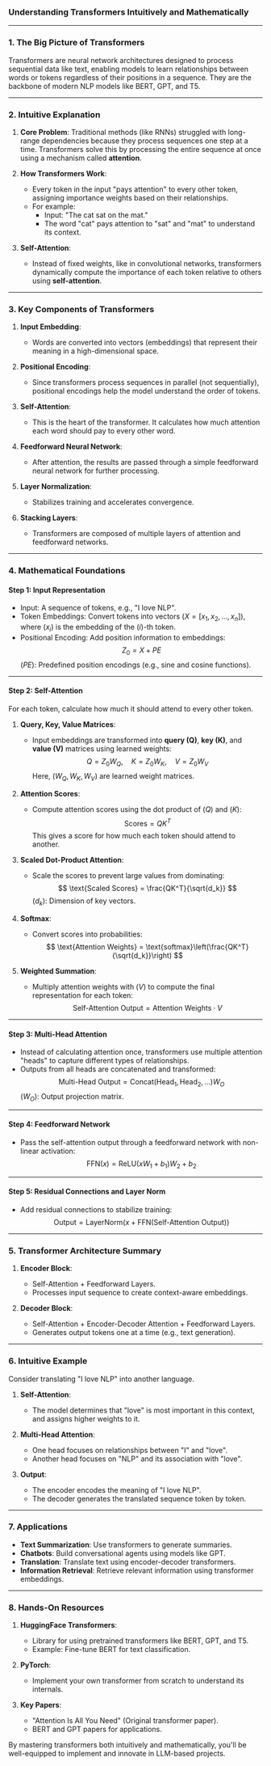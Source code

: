 ### Understanding Transformers Intuitively and Mathematically

---

### **1. The Big Picture of Transformers**

Transformers are neural network architectures designed to process sequential data like text, enabling models to learn relationships between words or tokens regardless of their positions in a sequence. They are the backbone of modern NLP models like BERT, GPT, and T5.

---

### **2. Intuitive Explanation**

1. **Core Problem**:
   Traditional methods (like RNNs) struggled with long-range dependencies because they process sequences one step at a time. Transformers solve this by processing the entire sequence at once using a mechanism called **attention**.

2. **How Transformers Work**:
   - Every token in the input "pays attention" to every other token, assigning importance weights based on their relationships.
   - For example:
     - Input: "The cat sat on the mat."
     - The word "cat" pays attention to "sat" and "mat" to understand its context.

3. **Self-Attention**:
   - Instead of fixed weights, like in convolutional networks, transformers dynamically compute the importance of each token relative to others using **self-attention**.

---

### **3. Key Components of Transformers**

1. **Input Embedding**:
   - Words are converted into vectors (embeddings) that represent their meaning in a high-dimensional space.

2. **Positional Encoding**:
   - Since transformers process sequences in parallel (not sequentially), positional encodings help the model understand the order of tokens.

3. **Self-Attention**:
   - This is the heart of the transformer. It calculates how much attention each word should pay to every other word.

4. **Feedforward Neural Network**:
   - After attention, the results are passed through a simple feedforward neural network for further processing.

5. **Layer Normalization**:
   - Stabilizes training and accelerates convergence.

6. **Stacking Layers**:
   - Transformers are composed of multiple layers of attention and feedforward networks.

---

### **4. Mathematical Foundations**

#### **Step 1: Input Representation**
- Input: A sequence of tokens, e.g., "I love NLP".
- Token Embeddings: Convert tokens into vectors $(X = [x_1, x_2, \dots, x_n])$, where $(x_i)$ is the embedding of the $(i)$-th token.
- Positional Encoding: Add position information to embeddings:
  $$
  Z_0 = X + PE
  $$
  $(PE)$: Predefined position encodings (e.g., sine and cosine functions).

---

#### **Step 2: Self-Attention**
For each token, calculate how much it should attend to every other token.

1. **Query, Key, Value Matrices**:
   - Input embeddings are transformed into **query (Q)**, **key (K)**, and **value (V)** matrices using learned weights:
     $$
     Q = Z_0 W_Q, \quad K = Z_0 W_K, \quad V = Z_0 W_V
     $$
     Here, $(W_Q, W_K, W_V)$ are learned weight matrices.

2. **Attention Scores**:
   - Compute attention scores using the dot product of $(Q)$ and $(K)$:
     $$
     \text{Scores} = QK^T
     $$
     This gives a score for how much each token should attend to another.

3. **Scaled Dot-Product Attention**:
   - Scale the scores to prevent large values from dominating:
     $$
     \text{Scaled Scores} = \frac{QK^T}{\sqrt{d_k}}
     $$
     $(d_k)$: Dimension of key vectors.

4. **Softmax**:
   - Convert scores into probabilities:
     $$
     \text{Attention Weights} = \text{softmax}\left(\frac{QK^T}{\sqrt{d_k}}\right)
     $$

5. **Weighted Summation**:
   - Multiply attention weights with $(V)$ to compute the final representation for each token:
     $$
     \text{Self-Attention Output} = \text{Attention Weights} \cdot V
     $$

---

#### **Step 3: Multi-Head Attention**
- Instead of calculating attention once, transformers use multiple attention "heads" to capture different types of relationships.
- Outputs from all heads are concatenated and transformed:
  $$
  \text{Multi-Head Output} = \text{Concat}(\text{Head}_1, \text{Head}_2, \dots) W_O
  $$
  $(W_O)$: Output projection matrix.

---

#### **Step 4: Feedforward Network**
- Pass the self-attention output through a feedforward network with non-linear activation:
  $$
  \text{FFN}(x) = \text{ReLU}(xW_1 + b_1)W_2 + b_2
  $$

---

#### **Step 5: Residual Connections and Layer Norm**
- Add residual connections to stabilize training:
  $$
  \text{Output} = \text{LayerNorm}(x + \text{FFN}(\text{Self-Attention Output}))
  $$

---

### **5. Transformer Architecture Summary**

1. **Encoder Block**:
   - Self-Attention + Feedforward Layers.
   - Processes input sequence to create context-aware embeddings.

2. **Decoder Block**:
   - Self-Attention + Encoder-Decoder Attention + Feedforward Layers.
   - Generates output tokens one at a time (e.g., text generation).

---

### **6. Intuitive Example**

Consider translating "I love NLP" into another language.

1. **Self-Attention**:
   - The model determines that "love" is most important in this context, and assigns higher weights to it.

2. **Multi-Head Attention**:
   - One head focuses on relationships between "I" and "love".
   - Another head focuses on "NLP" and its association with "love".

3. **Output**:
   - The encoder encodes the meaning of "I love NLP".
   - The decoder generates the translated sequence token by token.

---

### **7. Applications**
- **Text Summarization**: Use transformers to generate summaries.
- **Chatbots**: Build conversational agents using models like GPT.
- **Translation**: Translate text using encoder-decoder transformers.
- **Information Retrieval**: Retrieve relevant information using transformer embeddings.

---

### **8. Hands-On Resources**
1. **HuggingFace Transformers**:
   - Library for using pretrained transformers like BERT, GPT, and T5.
   - Example: Fine-tune BERT for text classification.

2. **PyTorch**:
   - Implement your own transformer from scratch to understand its internals.

3. **Key Papers**:
   - "Attention Is All You Need" (Original transformer paper).
   - BERT and GPT papers for applications.

By mastering transformers both intuitively and mathematically, you'll be well-equipped to implement and innovate in LLM-based projects.